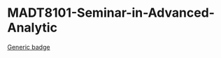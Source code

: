 # MADT8101-Seminar-in-Advanced-Analytic     
[Generic badge](https://img.shields.io/badge/NAME-yellow)
